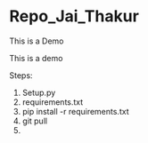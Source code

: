 # Repo_Jai_Thakur
This is a Demo

This is a demo

Steps:

1. Setup.py
2. requirements.txt
3. pip install -r requirements.txt
4. git pull
5. 
